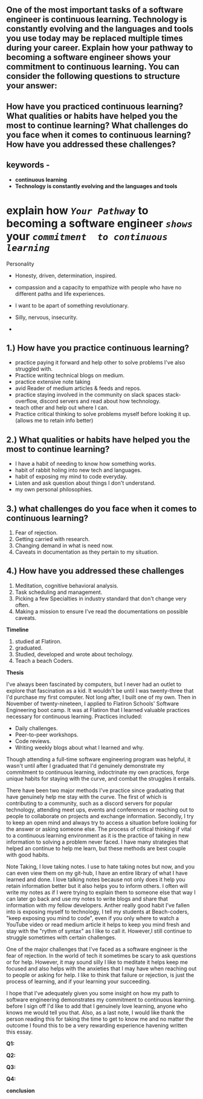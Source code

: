## One of the most important tasks of a software engineer is continuous  learning. Technology is constantly evolving and the languages and tools  you use today may be replaced multiple times during your career. Explain how your pathway to becoming a software engineer shows your commitment  to continuous learning. You can consider the following questions to  structure your answer:

## **How have you practiced continuous learning? What qualities or habits  have helped you the most to continue learning? What challenges do you  face when it comes to continuous learning? How have you addressed these  challenges?**



## keywords - 

- **continuous  learning** 
- **Technology is constantly evolving and the languages and tools** 

# explain how ***`Your Pathway`*** to becoming a software engineer ***`shows`*** your ***`commitment  to continuous learning`***

Personality

- Honesty, driven, determination, inspired.
- compassion and a capacity to empathize with people who have no different paths and life experiences.
- I want to be apart of something revolutionary.
- Silly, nervous, insecurity.

- 



## 1.) How have you practice continuous learning?

- practice paying it forward and help other to solve problems I've also struggled with.
- Practice writing technical blogs on medium.
- practice extensive note taking
- avid Reader of medium articles & feeds and repos.
- practice staying involved in the community on slack spaces stack-overflow, discord servers and read about how technology.
- teach other and help out where I can.
- Practice critical thinking to solve problems myself before looking it up. (allows me to retain info better)

## 2.) What qualities or habits have helped you the most to continue learning?

- I have a habit of needing to know how something works.
- habit of rabbit holing into new tech and languages. 
- habit of exposing my mind to code everyday.
- Listen and ask question about things I don't understand.
- my own personal philosophies.

## 3.) what challenges do you face when it comes to continuous learning?

1. Fear of rejection.
2. Getting carried with research.
3. Changing demand in what is need now.
4. Caveats in documentation as they pertain to my situation.

## 4.) How have you addressed these challenges

1. Meditation, cognitive behavioral analysis. 
2. Task scheduling and management.
3. Picking a few Specialties in industry standard that don't change very often.
4. Making a mission to ensure I've read the documentations on possible caveats.

**Timeline**

1. studied at Flatiron.
2. graduated.
3. Studied, developed and wrote about techology.
4. Teach a beach Coders.

**Thesis**

I've always been fascinated by computers, but I never had an outlet to explore that fascination as a kid. It wouldn't be until I was twenty-three that I'd purchase my first computer. Not long after, I built one of my own. Then in November of twenty-nineteen, I applied to Flatiron Schools' Software Engineering boot camp. It was at Flatiron that I learned valuable practices necessary for continuous learning. Practices included:

- Daily challenges.
- Peer-to-peer workshops.
- Code reviews.
- Writing weekly blogs about what I learned and why.

Though attending a full-time software engineering program was helpful, it wasn't until after I graduated that I'd genuinely demonstrate my commitment to continuous learning, indoctrinate my own practices, forge unique habits for staying with the curve, and combat the struggles it entails.

There have been two major methods I've practice since graduating that have genuinely help me stay with the curve. The first of which is contributing to a community, such as a discord servers for popular technology, attending meet ups, events and conferences or reaching out to people to collaborate on projects and exchange information. Secondly, I try to keep an open mind and always try to access a situation before looking for the answer or asking someone else. The process of critical thinking if vital to a continuous learning environment as it is the practice of taking in new information to solving a problem never faced. I have many strategies that helped an continue to help me learn, but these methods are best couple with good habits.

Note Taking, I love taking notes. I use to hate taking notes but now, and you can even view them on my git-hub, I have an entire library of what I have learned and done. I love talking notes because not only does it help you retain information better but it also helps you to inform others. I often will write my notes as if I were trying to explain them to someone else that way I can later go back and use my notes to write blogs and share that information with my fellow developers. Anther really good habit I've fallen into is exposing myself to technology, I tell my students at Beach-coders, "keep exposing you mind to code", even if you only where to watch a YouTube video or read medium article it helps to keep you mind fresh and stay with the "rythm of syntax" as I like to call it. However,I still continue to struggle sometimes with certain challenges.

One of the major challenges that I've faced as a software engineer is the fear of rejection. In the world of tech it sometimes be scary to ask questions or for help. However, it may sound silly I like to meditate it helps keep me focused and also helps with the anxieties that I may have when reaching out to people or asking for help. I like to think that failure or rejection, is just the process of learning, and if your learning your succeeding.

I hope that I've adequately given you some insight on how my path to software engineering demonstrates my commitment to continuous learning. before I sign off I'd like to add that I genuinely love learning, anyone who knows me would tell you that. Also, as a last note, I would like thank the person reading this for taking the time to get to know me and no matter the outcome I found this to be a very rewarding experience havening written this essay.

**Q1:**

**Q2:** 

**Q3:**

**Q4:**

**conclusion**